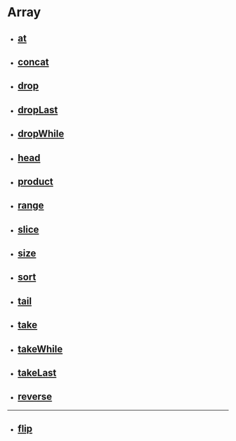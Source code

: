 # Array

- ## [at](at.md)

- ## [concat](concat.md)

- ## [drop](drop.md)

- ## [dropLast](drop-last.md)

- ## [dropWhile](drop-while.md)

- ## [head](head.md)

- ## [product](product.md)

- ## [range](range.md)

- ## [slice](slice.md)

- ## [size](size.md)

- ## [sort](sort.md)

- ## [tail](tail.md)

- ## [take](take.md)

- ## [takeWhile](take-while.md)

- ## [takeLast](take-last.md)

- ## [reverse](reverse.md)

----------

- ## [flip](flip.md)